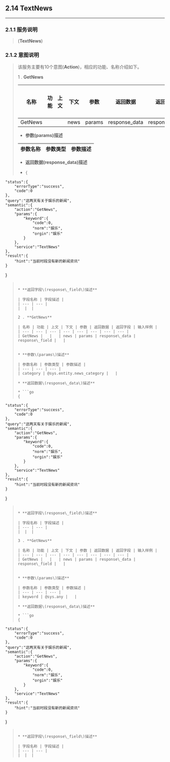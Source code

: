 ## 2.14 TextNews

---

### 2.1.1 服务说明

> \(**TextNews**\)

### 2.1.2 意图说明

> 该服务主要有10个意图\(**Action**\)，相应的功能、名称介绍如下。
>
>
> 1 . **GetNews**
>
>   | 名称 | 功能 | 上文 | 下文 | 参数 | 返回数据 | 返回字段 | 输入样例 |
>   | --- | --- | --- | --- | --- | --- | --- | --- |
>   | GetNews |   |   | news | params | response\_data | response\_field |   |
>
>
>  * **参数\(params\)描述**
>
>   | 参数名称 | 参数类型 | 参数描述 |
>   | --- | --- | --- |
>
>  * **返回数据\(response\_data\)描述**
>
>  * ```go
>    {
    "status":{
        "errorType":"success",
        "code":0
    },
    "query":"这两天有关于娱乐的新闻",
    "semantic":{
        "action":"GetNews",
        "params":{
            "keyword":{
                "code":0,
                "norm":"娱乐",
                "orgin":"娱乐"
            }
        },
        "service":"TextNews"
    },
    "result":{
        "hint":"当前时段没有新的新闻资讯"
    }
}
>
>    ```
>
>  * **返回字段\(response\_field\)描述**
>
>   | 字段名称 | 字段描述 |
>   | --- | --- |
>   |  |  |
>
> 2 . **GetNews**
>
>   | 名称 | 功能 | 上文 | 下文 | 参数 | 返回数据 | 返回字段 | 输入样例 |
>   | --- | --- | --- | --- | --- | --- | --- | --- |
>   | GetNews |   |   | news | params | response\_data | response\_field |   |
>
>
>  * **参数\(params\)描述**
>
>   | 参数名称 | 参数类型 | 参数描述 |
>   | --- | --- | --- |
>   | category | @sys.entity.news_category |   |
>
>  * **返回数据\(response\_data\)描述**
>
>  * ```go
>    {
    "status":{
        "errorType":"success",
        "code":0
    },
    "query":"这两天有关于娱乐的新闻",
    "semantic":{
        "action":"GetNews",
        "params":{
            "keyword":{
                "code":0,
                "norm":"娱乐",
                "orgin":"娱乐"
            }
        },
        "service":"TextNews"
    },
    "result":{
        "hint":"当前时段没有新的新闻资讯"
    }
}
>
>    ```
>
>  * **返回字段\(response\_field\)描述**
>
>   | 字段名称 | 字段描述 |
>   | --- | --- |
>   |  |  |
>
> 3 . **GetNews**
>
>   | 名称 | 功能 | 上文 | 下文 | 参数 | 返回数据 | 返回字段 | 输入样例 |
>   | --- | --- | --- | --- | --- | --- | --- | --- |
>   | GetNews |   |   | news | params | response\_data | response\_field |   |
>
>
>  * **参数\(params\)描述**
>
>   | 参数名称 | 参数类型 | 参数描述 |
>   | --- | --- | --- |
>   | keyword | @sys.any |   |
>
>  * **返回数据\(response\_data\)描述**
>
>  * ```go
>    {
    "status":{
        "errorType":"success",
        "code":0
    },
    "query":"这两天有关于娱乐的新闻",
    "semantic":{
        "action":"GetNews",
        "params":{
            "keyword":{
                "code":0,
                "norm":"娱乐",
                "orgin":"娱乐"
            }
        },
        "service":"TextNews"
    },
    "result":{
        "hint":"当前时段没有新的新闻资讯"
    }
}
>
>    ```
>
>  * **返回字段\(response\_field\)描述**
>
>   | 字段名称 | 字段描述 |
>   | --- | --- |
>   |  |  |
>
